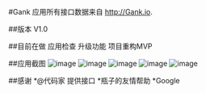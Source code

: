 #Gank
应用所有接口数据来自 http://Gank.io.

##版本
V1.0

##目前在做
应用检查 升级功能 项目重构MVP

##应用截图
![image](https://github.com/leftcoding/GankLy/raw/master/art/img_1.png)
![image](https://github.com/leftcoding/GankLy/raw/master/art/img_2.png)
![image](https://github.com/leftcoding/GankLy/raw/master/art/img_3.png)
![image](https://github.com/leftcoding/GankLy/raw/master/art/img_4.png)
![image](https://github.com/leftcoding/GankLy/raw/master/art/img_5.png)

##感谢
*@代码家 提供接口
*瓶子的友情帮助
*Google